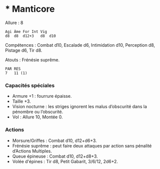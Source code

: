 # * Manticore

Allure : 8

	Agi	Âme	For	Int	Vig
	d8	d8	d12+3	d8	d10

Compétences : Combat d10, Escalade d6, Intimidation d10, Perception d8, Pistage d6, Tir d8.

Atouts : Frénésie suprême.

	PAR	RES
	7	11 (1)

### Capacités spéciales
- Armure +1 : fourrure épaisse.
- Taille +3.
- Vision nocturne : les striges ignorent les malus d’obscurité dans la pénombre ou l’obscurité.
- Vol : Allure 10, Montée 0.

### Actions
- Morsure/Griffes : Combat d10, d12+d6+3.
- Frénésie suprême : peut faire deux attaques par action sans pénalité d’Actions Multiples.
- Queue épineuse : Combat d10, d12+d8+3.
- Volée d'épines : Tir d8, Petit Gabarit, 3/6/12, 2d6+2.
